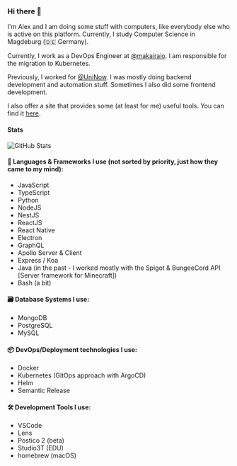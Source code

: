 ### Hi there 👋

I'm Alex and I am doing some stuff with computers, like everybody else who is active on this platform. Currently, I study Computer Science in Magdeburg (🇩🇪 Germany).

Currently, I work as a DevOps Engineer at [@makairaio](https://github.com/makairaio). I am responsible for the migration to Kubernetes.

Previously, I worked for [@UniNow](https://github.com/UniNow). I was mostly doing backend development and automation stuff. Sometimes I also did some frontend development.

I also offer a site that provides some (at least for me) useful tools. You can find it [here](https://tools.alexbabel.com).

#### Stats

![GitHub Stats](https://github-readme-stats.vercel.app/api?username=AlexanderBabel&show_icons=true&theme=tokyonight&count_private=true)

#### 🔭 Languages & Frameworks I use (not sorted by priority, just how they came to my mind):
* JavaScript
* TypeScript
* Python
* NodeJS
* NestJS
* ReactJS
* React Native
* Electron
* GraphQL
* Apollo Server & Client
* Express / Koa
* Java (in the past - I worked mostly with the Spigot & BungeeCord API \[Server framework for Minecraft\])
* Bash (a bit)

#### 🗃 Database Systems I use:
* MongoDB
* PostgreSQL
* MySQL

#### 📦 DevOps/Deployment technologies I use:
* Docker
* Kubernetes (GitOps approach with ArgoCD)
* Helm
* Semantic Release

#### 🛠 Development Tools I use:
* VSCode
* Lens
* Postico 2 (beta)
* Studio3T (EDU)
* homebrew (macOS)

<!-- #### 🌱 Currently Learning:
* Swift
* SwiftUI -->

<!--
**AlexanderBabel/AlexanderBabel** is a ✨ _special_ ✨ repository because its `README.md` (this file) appears on your GitHub profile.

Here are some ideas to get you started:

- 🔭 I’m currently working on ...
- 🌱 I’m currently learning ...
- 👯 I’m looking to collaborate on ...
- 🤔 I’m looking for help with ...
- 💬 Ask me about ...
- 📫 How to reach me: ...
- 😄 Pronouns: ...
- ⚡ Fun fact: ...
-->
